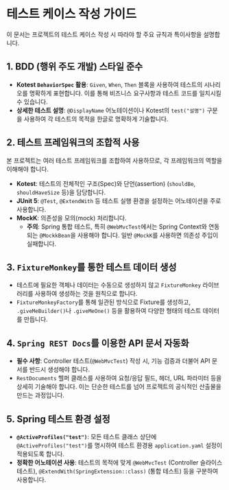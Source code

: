 # 테스트 케이스 작성 가이드

이 문서는 프로젝트의 테스트 케이스 작성 시 따라야 할 주요 규칙과 특이사항을 설명합니다.

## 1. BDD (행위 주도 개발) 스타일 준수

- **Kotest `BehaviorSpec` 활용**: `Given`, `When`, `Then` 블록을 사용하여 테스트의 시나리오를 명확하게 표현합니다. 이를 통해 비즈니스 요구사항과 테스트 코드를 일치시킬 수 있습니다.
- **상세한 테스트 설명**: `@DisplayName` 어노테이션이나 Kotest의 `test("설명")` 구문을 사용하여 각 테스트의 목적을 한글로 명확하게 기술합니다.

## 2. 테스트 프레임워크의 조합적 사용

본 프로젝트는 여러 테스트 프레임워크를 조합하여 사용하므로, 각 프레임워크의 역할을 이해해야 합니다.

- **Kotest**: 테스트의 전체적인 구조(Spec)와 단언(assertion) (`shouldBe`, `shouldHaveSize` 등)을 담당합니다.
- **JUnit 5**: `@Test`, `@ExtendWith` 등 테스트 실행 환경을 설정하는 어노테이션을 주로 사용합니다.
- **MockK**: 의존성을 모의(mock) 처리합니다.
    - **주의**: Spring 통합 테스트, 특히 `@WebMvcTest`에서는 Spring Context와 연동되는 `@MockkBean`을 사용해야 합니다. 일반 `@MockK`를 사용하면 의존성 주입이 실패합니다.

## 3. `FixtureMonkey`를 통한 테스트 데이터 생성

- 테스트에 필요한 객체나 데이터는 수동으로 생성하지 않고 `FixtureMonkey` 라이브러리를 사용하여 생성하는 것을 원칙으로 합니다.
- `FixtureMonkeyFactory`를 통해 일관된 방식으로 Fixture를 생성하고, `.giveMeBuilder()`나 `.giveMeOne()` 등을 활용하여 다양한 형태의 테스트 데이터를 만듭니다.

## 4. `Spring REST Docs`를 이용한 API 문서 자동화 

- **필수 사항**: Controller 테스트(`@WebMvcTest`) 작성 시, 기능 검증과 더불어 API 문서를 반드시 생성해야 합니다.
- `RestDocuments` 헬퍼 클래스를 사용하여 요청/응답 필드, 헤더, URL 파라미터 등을 상세히 기술해야 합니다. 이는 단순한 테스트를 넘어 프로젝트의 공식적인 산출물을 만드는 과정입니다.

## 5. Spring 테스트 환경 설정

- **`@ActiveProfiles("test")`**: 모든 테스트 클래스 상단에 `@ActiveProfiles("test")`를 명시하여 테스트 환경용 `application.yaml` 설정이 적용되도록 합니다.
- **정확한 어노테이션 사용**: 테스트의 목적에 맞게 `@WebMvcTest` (Controller 슬라이스 테스트), `@ExtendWith(SpringExtension::class)` (통합 테스트) 등을 구분하여 사용합니다.
